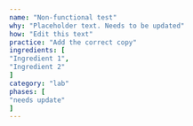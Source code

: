 ```yaml
---
name: "Non-functional test"
why: "Placeholder text. Needs to be updated"
how: "Edit this text"
practice: "Add the correct copy"
ingredients: [
"Ingredient 1",
"Ingredient 2"
]
category: "lab"
phases: [
"needs update"
]
---
```

